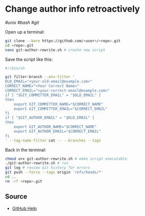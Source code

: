 # Change author info retroactively

_#unix_ _#bash_ _#git_

Open up a terminal:

```bash
git clone --bare https://github.com/<user>/<repo>.git
cd <repo>.git
nano git-author-rewrite.sh # create new script
```

Save the script like this:

```bash
#!/bin/sh

git filter-branch --env-filter '
OLD_EMAIL="<your-old-email@example.com>"
CORRECT_NAME="<Your Correct Name>"
CORRECT_EMAIL="<your-correct-email@example.com>"
if [ "$GIT_COMMITTER_EMAIL" = "$OLD_EMAIL" ]
then
    export GIT_COMMITTER_NAME="$CORRECT_NAME"
    export GIT_COMMITTER_EMAIL="$CORRECT_EMAIL"
fi
if [ "$GIT_AUTHOR_EMAIL" = "$OLD_EMAIL" ]
then
    export GIT_AUTHOR_NAME="$CORRECT_NAME"
    export GIT_AUTHOR_EMAIL="$CORRECT_EMAIL"
fi
' --tag-name-filter cat -- --branches --tags
```

Back in the terminal:

```bash
chmod u+x git-author-rewrite.sh # make script executable
./git-author-rewrite.sh # run
git log # review Git history for errors
git push --force --tags origin 'refs/heads/*'
cd ..
rm -rf <repo>.git
```

## Source

- [GitHub Help](https://help.github.com/articles/changing-author-info/)
